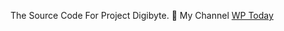 The Source Code For Project Digibyte.
🔗 My Channel <a href='//www.youtube.com/channel/UCKr4VRLJU3bhQ-scnvQSKjQ/'>WP Today</a>


<!---
wptoday/wptoday is a ✨ special ✨ repository because its `README.md` (this file) appears on your GitHub profile.
You can click the Preview link to take a look at your changes.
--->
